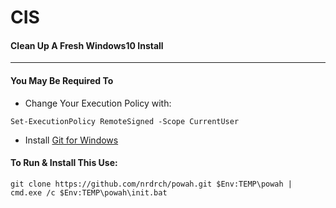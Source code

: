 # CIS
#### Clean Up A Fresh Windows10 Install 
-----------------------------------------------------------------
#### You May Be Required To 
- Change Your Execution Policy with: 
```
Set-ExecutionPolicy RemoteSigned -Scope CurrentUser
```
- Install [Git for Windows](https://gitforwindows.org/)
#### To Run & Install This Use:
```
git clone https://github.com/nrdrch/powah.git $Env:TEMP\powah | cmd.exe /c $Env:TEMP\powah\init.bat
